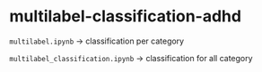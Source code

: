 # multilabel-classification-adhd
`multilabel.ipynb` -> classification per category

`multilabel_classification.ipynb` -> classification for all category
